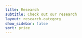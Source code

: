```yaml
---
title: Research
subtitle: Check out our research
layout: research-category
show_sidebar: false
sort: price
---
```

<!-- 
# research
## Research overview (only some of the directions) 


[![Video Thumbnail](https://img.youtube.com/vi/V29DinAslRQ/maxresdefault.jpg)](https://www.youtube.com/watch?v=V29DinAslRQ)

 -->

